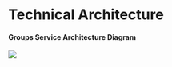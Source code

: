 # Technical Architecture

#### Groups Service Architecture Diagram

![](../../../.gitbook/assets/group\_architecture.png)
